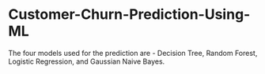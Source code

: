 # Customer-Churn-Prediction-Using-ML
The four models used for the prediction are - Decision Tree, Random Forest, Logistic Regression, and Gaussian Naive Bayes.
